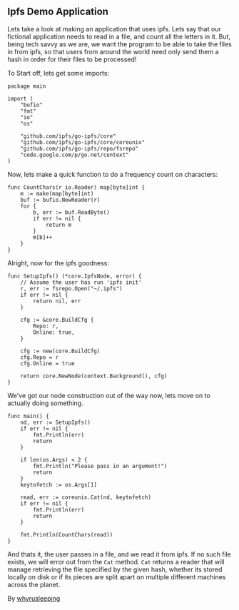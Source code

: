 ## Ipfs Demo Application
Lets take a look at making an application that uses ipfs. Lets say that our
fictional application needs to read in a file, and count all the letters in
it. But, being tech savvy as we are, we want the program to be able to take the
files in from ipfs, so that users from around the world need only send them a
hash in order for their files to be processed!

To Start off, lets get some imports:
```
package main

import (
    "bufio"
    "fmt"
    "io"
    "os"

    "github.com/ipfs/go-ipfs/core"
    "github.com/ipfs/go-ipfs/core/coreunix"
    "github.com/ipfs/go-ipfs/repo/fsrepo"
    "code.google.com/p/go.net/context"
)
```


Now, lets make a quick function to do a frequency count on characters:

```
func CountChars(r io.Reader) map[byte]int {
    m := make(map[byte]int)
    buf := bufio.NewReader(r)
    for {
        b, err := buf.ReadByte()
        if err != nil {
            return m
        }
        m[b]++
    }
}
```

Alright, now for the ipfs goodness:

```
func SetupIpfs() (*core.IpfsNode, error) {
    // Assume the user has run 'ipfs init'
    r, err := fsrepo.Open("~/.ipfs")
    if err != nil {
        return nil, err
    }

    cfg := &core.BuildCfg {
        Repo: r,
        Online: true,
    }

    cfg := new(core.BuildCfg)
    cfg.Repo = r
    cfg.Online = true

    return core.NewNode(context.Background(), cfg)
}
```

We've got our node construction out of the way now, lets move on to actually
doing something.

```
func main() {
    nd, err := SetupIpfs()
    if err != nil {
        fmt.Println(err)
        return
    }

    if len(os.Args) < 2 {
        fmt.Println("Please pass in an argument!")
        return
    }
    keytofetch := os.Args[1]

    read, err := coreunix.Cat(nd, keytofetch)
    if err != nil {
        fmt.Println(err)
        return
    }

    fmt.Println(CountChars(read))
}
```

And thats it, the user passes in a file, and we read it from ipfs. If no such
file exists, we will error out from the `Cat` method. `Cat` returns a reader
that will manage retrieving the file specified by the given hash, whether its
stored locally on disk or if its pieces are split apart on multiple different
machines across the planet.

By [whyrusleeping](http://github.com/whyrusleeping)
